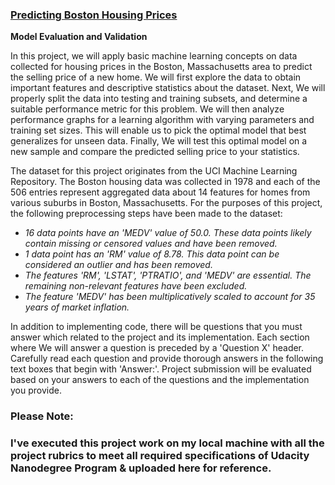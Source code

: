 ### [Predicting Boston Housing Prices](https://github.com/manish8917/Predicting-Boston-Housing-Prices-UDACITY-ML-PROJECT)

**Model Evaluation and Validation**

In this project, we will apply basic machine learning concepts on data collected for housing prices in the Boston, Massachusetts area to predict the selling price of a new home. We will first explore the data to obtain important features and descriptive statistics about the dataset. Next, We will properly split the data into testing and training subsets, and determine a suitable performance metric for this problem. We will then analyze performance graphs for a learning algorithm with varying parameters and training set sizes. This will enable us to pick the optimal model that best generalizes for unseen data. Finally, We will test this optimal model on a new sample and compare the predicted selling price to your statistics.

The dataset for this project originates from the UCI Machine Learning Repository. The Boston housing data was collected in 1978 and each of the 506 entries represent aggregated data about 14 features for homes from various suburbs in Boston, Massachusetts. For the purposes of this project, the following preprocessing steps have been made to the dataset:

-  *16 data points have an 'MEDV' value of 50.0. These data points likely contain missing or censored values and have been removed.*
-  *1 data point has an 'RM' value of 8.78. This data point can be considered an outlier and has been removed.*
-  *The features 'RM', 'LSTAT', 'PTRATIO', and 'MEDV' are essential. The remaining non-relevant features have been excluded.*
-  *The feature 'MEDV' has been multiplicatively scaled to account for 35 years of market inflation.*

In addition to implementing code, there will be questions that you must answer which related to the project and its implementation. Each section where We will answer a question is preceded by a 'Question X' header. Carefully read each question and provide thorough answers in the following text boxes that begin with 'Answer:'. Project submission will be evaluated based on your answers to each of the questions and the implementation you provide.

### Please Note:
### I've executed this project work on my local machine with all the project rubrics to meet all required specifications of Udacity Nanodegree Program & uploaded here for reference.
